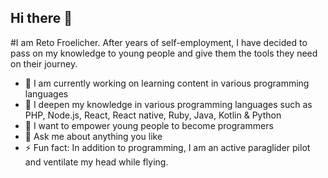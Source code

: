## Hi there 👋

#I am Reto Froelicher. After years of self-employment, I have decided to pass on my knowledge to young people and give them the tools they need on their journey.

- 🔭 I am currently working on learning content in various programming languages
- 🌱 I deepen my knowledge in various programming languages such as PHP, Node.js, React, React native, Ruby, Java, Kotlin & Python
- 👯 I want to empower young people to become programmers
- 💬 Ask me about anything you like
- ⚡ Fun fact: In addition to programming, I am an active paraglider pilot and ventilate my head while flying.
